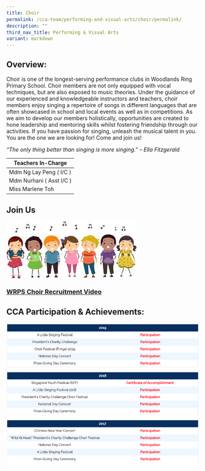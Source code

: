 ```yaml
---
title: Choir
permalink: /cca-team/performing-and-visual-arts/choir/permalink/
description: ""
third_nav_title: Performing & Visual Arts
variant: markdown
---
```

Overview:
---------

Choir is one of the longest-serving performance clubs in Woodlands Ring Primary School. Choir members are not only equipped with vocal techniques, but are also exposed to music theories. Under the guidance of our experienced and knowledgeable instructors and teachers, choir members enjoy singing a repertoire of songs in different languages that are often showcased in school and local events as well as in competitions. As we aim to develop our members holistically, opportunities are created to hone leadership and mentoring skills whilst fostering friendship through our activities. If you have passion for singing, unleash the musical talent in you. You are the one we are looking for! Come and join us!

  

_“The only thing better than singing is more singing.” – Ella Fitzgerald_



| Teachers In-Charge |
| --- |
| Mdm Ng Lay Peng ( I/C ) |
| Mdm Nurhani ( Asst I/C ) |
| Miss Marlene Toh |

Join Us
-------
![](/images/CCA%20Sports/choirwrps.png)
### [WRPS Choir Recruitment Video](https://www.youtube.com/watch?v=G9P2JpDcYJI)

CCA Participation & Achievements:
-----------------------------
![](/images/choir1.png)